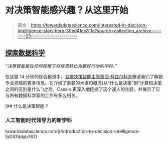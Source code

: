 # 对决策智能感兴趣？从这里开始

> 原文：<https://towardsdatascience.com/interested-in-decision-intelligence-start-here-30ed4fec81fa?source=collection_archive---------25----------------------->

## [探索数据科学](https://towardsdatascience.com/tagged/exploring-data-science)

*“决策智能是在任何规模下将信息转化为更好行动的学科。”*

在这篇 14 分钟的综合报道中，[谷歌决策智能主管凯西·科兹尔科夫](https://medium.com/u/2fccb851bb5e?source=post_page-----30ed4fec81fa--------------------------------)邀请我们了解她专业领域的更多信息。在介绍了重要的术语和概念(从“什么是决策”到“计算和决策之间的区别是什么”)之后，Cassie 更深入地挖掘了这个迷人的主题，并展示了它与所有数据科学家的工作有多么相关。

[](/introduction-to-decision-intelligence-5d147ddab767) [## 什么是决策智能？

### 人工智能时代领导力的新学科

towardsdatascience.com](/introduction-to-decision-intelligence-5d147ddab767)